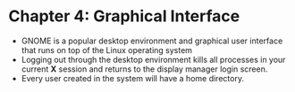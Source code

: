 # Chapter 4: Graphical Interface

- GNOME is a popular desktop environment and graphical user interface that runs on top of the Linux operating system
- Logging out through the desktop environment kills all processes in your current **X** session and returns to the display manager login screen.
- Every user created in the system will have a home directory.
